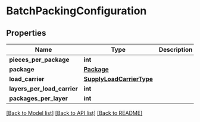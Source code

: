 # BatchPackingConfiguration

## Properties
Name | Type | Description | Notes
------------ | ------------- | ------------- | -------------
**pieces_per_package** | **int** |  | 
**package** | [**Package**](Package.md) |  | 
**load_carrier** | [**SupplyLoadCarrierType**](SupplyLoadCarrierType.md) |  | 
**layers_per_load_carrier** | **int** |  | 
**packages_per_layer** | **int** |  | [optional] 

[[Back to Model list]](../README.md#documentation-for-models) [[Back to API list]](../README.md#documentation-for-api-endpoints) [[Back to README]](../README.md)


